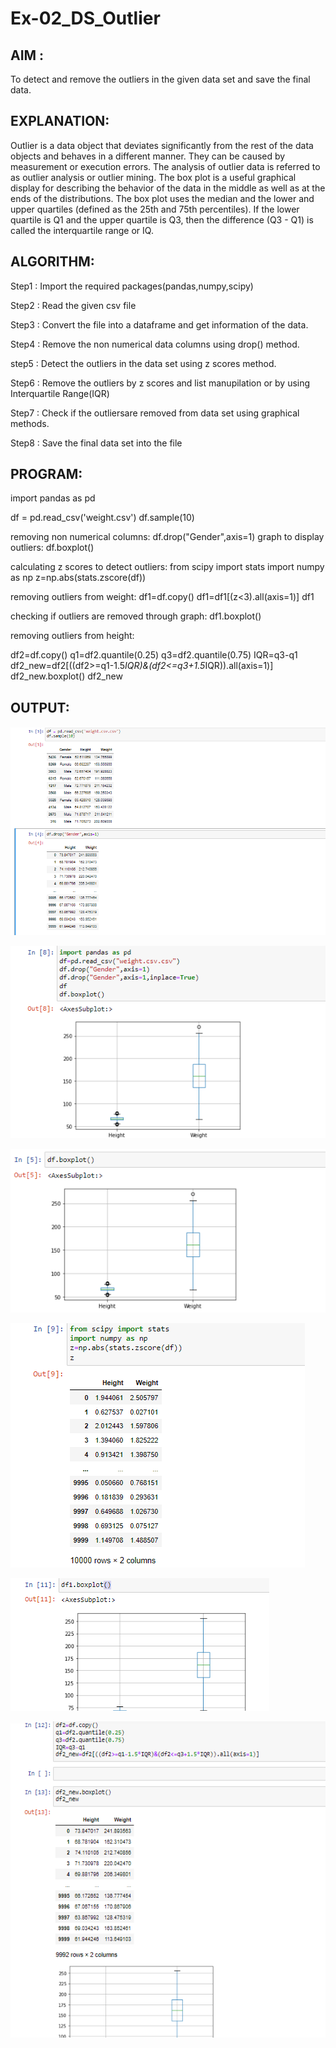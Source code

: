 # Ex-02_DS_Outlier

## AIM :
To detect and remove the outliers in the given data set and save the final data.

## EXPLANATION:
Outlier is a data object that deviates significantly from the rest of the data objects and behaves in a different manner. They can be caused by measurement or execution errors. The analysis of outlier data is referred to as outlier analysis or outlier mining. The box plot is a useful graphical display for describing the behavior of the data in the middle as well as at the ends of the distributions. The box plot uses the median and the lower and upper quartiles (defined as the 25th and 75th percentiles). If the lower quartile is Q1 and the upper quartile is Q3, then the difference (Q3 - Q1) is called the interquartile range or IQ.

## ALGORITHM:
Step1 : Import the required packages(pandas,numpy,scipy)

Step2 : Read the given csv file

Step3 : Convert the file into a dataframe and get information of the data.

Step4 : Remove the non numerical data columns using drop() method.

step5 : Detect the outliers in the data set using z scores method.

Step6 : Remove the outliers by z scores and list manupilation or by using Interquartile Range(IQR)

Step7 : Check if the outliersare removed from data set using graphical methods.

Step8 : Save the final data set into the file

## PROGRAM:

import pandas as pd

 df = pd.read_csv('weight.csv')
 df.sample(10)

removing non numerical columns:
df.drop("Gender",axis=1)
graph to display outliers:
df.boxplot()

calculating z scores to detect outliers:
 from scipy import stats
 import numpy as np
 z=np.abs(stats.zscore(df))

removing outliers from weight:
 df1=df.copy()
 df1=df1[(z<3).all(axis=1)]
 df1

checking if outliers are removed through graph:
df1.boxplot()

removing outliers from height:
 
 df2=df.copy()
 q1=df2.quantile(0.25)
 q3=df2.quantile(0.75)
 IQR=q3-q1
 df2_new=df2[((df2>=q1-1.5*IQR)&(df2<=q3+1.5*IQR)).all(axis=1)]
 df2_new.boxplot()
 df2_new
 ## OUTPUT:

 ![OUTPUT](./img1.png)

 ![OUTPUT](./img2.png)

 ![OUTPUT](./img3.png)

 ![OUTPUT](./img4.png)

 ![OUTPUT](./img5.png)
 
 ![OUTPUT](./img6.png)
